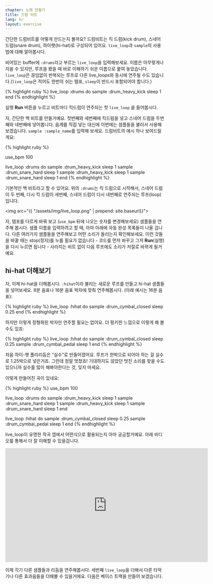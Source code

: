 ```yaml
---
chapter: 노래 만들기
title: 드럼 비트
lang: kr
layout: exercise
---
```


간단한 드럼비트를 어떻게 만드는지 볼까요? 드럼비트는 킥 드럼(kick drum), 스네어 드럼(snare drum), 하이햇(hi-hat)로 구성되어 있어요. `live_loop`과 `sample`의 사용법에 대해 알아봅시다.

비어있는 buffer에 `:drums`라고 부르는 `live_loop`을 입력해보세요. 이름은 아무렇게나 지을 수 있지만, 루프을 봤을 때 바로 이해하기 쉬운 이름으로 붙여 놓았습니다. `live_loop`은 끊임없이 반복되는 루프로 다른 live_loops와 동시에 연주될 수도 있습니다.(`live_loop`은 적어도 한번의 쉬는 템포, `sleep`이 반드시 포함되어야 합니다.)

{% highlight ruby %}
live_loop :drums do
  sample :drum_heavy_kick
  sleep 1
end
{% endhighlight %}

실행 **Run** 버튼을 누르고 비트마다 킥드럼이 연주되는 첫 `live_loop` 을 들어봅시다.

자, 간단한 백 비트를 만들거예요. 첫번째와 세번째에  킥드럼을 넣고 스네어 드럼을 두번째와 네번째에 넣어봅니다. 음계를 직접 넣는 대신에 이번에는 샘플들을 불러서 사용해 보겠습니다. `sample :sample_name`를 입력해 보세요. 드럼비트의 예시 하나 보여드릴게요:

{% highlight ruby %}

use_bpm 100

live_loop :drums do
  sample :drum_heavy_kick
  sleep 1
  sample :drum_snare_hard
  sleep 1
  sample :drum_heavy_kick
  sleep 1
  sample :drum_snare_hard
  sleep 1
end
{% endhighlight %}

기본적인 백 비트라고 할 수 있어요. 위의 `:drums`는 킥 드럼으로 시작해서, 스네어 드럼이 두 번째, 다시 킥 드럼이 세번째, 스네어 드럼이 다시 네번째로 연주되는 루프(loop) 입니다.

<img src="{{ "/assets/img/live_loop.png" | prepend: site.baseurl}}">

자, 템포를 다르게 바꿔 보고 (`use_bpm` 뒤에 나오는 숫자를 변경해보세요) 샘플들을 연주해 봅시다. 샘플 이름을 입력하려고 할 때, 아마 아래에 자동 완성 목록들이 나올 겁니다. 다른 여러가지 샘플들을 연주해보고 어떤 소리가 들리는지 확인해보세요. 이런 것들을 바꿀 때는 stop(정지)를 누를 필요가 없습니다 - 코드를 먼저 바꾸고 그저 **Run**(실행)을 다시 누르면 됩니다 - 사라지는 비트 없이 다음 루프에도 소리가 저절로 바뀌게 될거예요.

## hi-hat 더해보기

자, 이제 hi-hat을 더해봅시다. `:hihat`이라 불리는 새로운 루프를 만들고 hi-hat 샘플들을 넣어보세요. 8분 음표나 16분 음표 박자에 맞춰 연주해봅시다. (아래 예시는 16분 음표):

{% highlight ruby %}
live_loop :hihat do
  sample :drum_cymbal_closed
  sleep 0.25
end
{% endhighlight %}

하지만 이렇게 정형화된 박자만 연주할 필요는 없어요. 더 펑키한 느낌으로 이렇게 해 볼 수도 있죠:

{% highlight ruby %}
live_loop :hihat do
  sample :drum_cymbal_closed
  sleep 0.25
  sample :drum_cymbal_pedal
  sleep 1
end
{% endhighlight %}

처음 하이-햇 폴리리듬은 “실수"로 만들어졌어요. 루프가 한박으로 되어야 하는 걸 실수로 1.25박으로 넣은거죠. 그런데 정말 멋졌죠! 기대하지도 않았던 멋진 소리를 찾을 수도 있으니까 실수를 많이 해봐야한다는 것, 잊지 마세요.

이렇게 만들어진 곡이 있네요:

{% highlight ruby %}
use_bpm 100

live_loop :drums do
  sample :drum_heavy_kick
  sleep 1
  sample :drum_snare_hard
  sleep 1
  sample :drum_heavy_kick
  sleep 1
  sample :drum_snare_hard
  sleep 1
end

live_loop :hihat do
  sample :drum_cymbal_closed
  sleep 0.25
  sample :drum_cymbal_pedal
  sleep 1
end
{% endhighlight %}

live_loop이 유명한 작곡 앱에서 어떤식으로 활용되는지 아마 궁금할거예요. 아래 비디오를 통해서 더 잘 이해할 수 있을겁니다.

<iframe width="640" height="360" src="https://www.youtube.com/embed/iFMNOb33_KM?rel=0&amp;controls=0&amp;showinfo=0" frameborder="0" allowfullscreen></iframe>

이제 각기 다른 샘플들과 리듬을 연주해봅시다. 세번째 `live_loop`을 더해서 다른 타악기나 다른 효과음들을 더해볼 수 있을거에요. 다음은 베이스 트랙을 만들어 보겠습니다.
